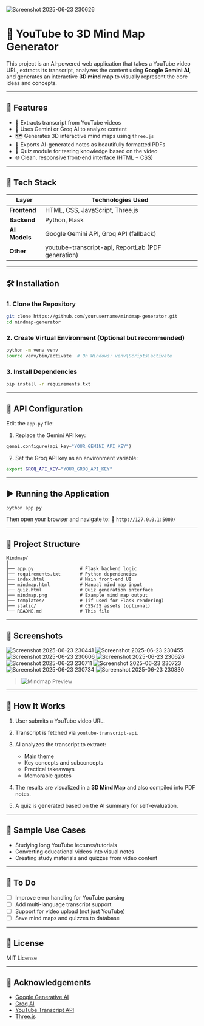 ![Screenshot 2025-06-23 230626](https://github.com/user-attachments/assets/f08b1b4a-40e0-4940-8091-e17a439dae76)

# 🧠 YouTube to 3D Mind Map Generator

This project is an AI-powered web application that takes a YouTube video URL, extracts its transcript, analyzes the content using **Google Gemini AI**, and generates an interactive **3D mind map** to visually represent the core ideas and concepts.

---

## 🚀 Features

- 🎥 Extracts transcript from YouTube videos
- 🤖 Uses Gemini or Groq AI to analyze content
- 🗺 Generates 3D interactive mind maps using `three.js`
- 📄 Exports AI-generated notes as beautifully formatted PDFs
- 🧪 Quiz module for testing knowledge based on the video
- 🌐 Clean, responsive front-end interface (HTML + CSS)

---

## 🧰 Tech Stack

| Layer       | Technologies Used                                  |
|-------------|-----------------------------------------------------|
| **Frontend**| HTML, CSS, JavaScript, Three.js                     |
| **Backend** | Python, Flask                                       |
| **AI Models**| Google Gemini API, Groq API (fallback)            |
| **Other**   | youtube-transcript-api, ReportLab (PDF generation) |

---

## 🛠 Installation

### 1. Clone the Repository
```bash
git clone https://github.com/yourusername/mindmap-generator.git
cd mindmap-generator
````

### 2. Create Virtual Environment (Optional but recommended)

```bash
python -m venv venv
source venv/bin/activate  # On Windows: venv\Scripts\activate
```

### 3. Install Dependencies

```bash
pip install -r requirements.txt
```

---

## 🔐 API Configuration

Edit the `app.py` file:

1. Replace the Gemini API key:

```python
genai.configure(api_key="YOUR_GEMINI_API_KEY")
```

2. Set the Groq API key as an environment variable:

```bash
export GROQ_API_KEY="YOUR_GROQ_API_KEY"
```

---

## ▶️ Running the Application

```bash
python app.py
```

Then open your browser and navigate to:
📍 `http://127.0.0.1:5000/`

---

## 📂 Project Structure

```
Mindmap/
│
├── app.py                 # Flask backend logic
├── requirements.txt       # Python dependencies
├── index.html             # Main front-end UI
├── mindmap.html           # Manual mind map input
├── quiz.html              # Quiz generation interface
├── mindmap.png            # Example mind map output
├── templates/             # (if used for Flask rendering)
├── static/                # CSS/JS assets (optional)
└── README.md              # This file
```

---

## 📸 Screenshots
![Screenshot 2025-06-23 230441](https://github.com/user-attachments/assets/04e76195-c716-4031-9f7a-d4628df7e76a)
![Screenshot 2025-06-23 230455](https://github.com/user-attachments/assets/c2649311-00d4-4c9d-a62d-bcc5356a0839)
![Screenshot 2025-06-23 230606](https://github.com/user-attachments/assets/191aee00-3cb7-4068-a44e-9c4ebeed4f74)
![Screenshot 2025-06-23 230626](https://github.com/user-attachments/assets/2e4a7623-cf87-45d1-a366-62d05ffc5380)
![Screenshot 2025-06-23 230711](https://github.com/user-attachments/assets/d170caa4-24f9-4694-a00c-1f0002ebfd98)
![Screenshot 2025-06-23 230723](https://github.com/user-attachments/assets/3b4e6507-97eb-4624-889d-342c4ae9c32c)
![Screenshot 2025-06-23 230734](https://github.com/user-attachments/assets/2f4ef3cc-29e0-453d-8798-8ddf6a470c97)
![Screenshot 2025-06-23 230830](https://github.com/user-attachments/assets/94106491-a077-43f1-910e-f75954824135)

> ![Mindmap Preview](mindmap.png)

---

## 🧠 How It Works

1. User submits a YouTube video URL.
2. Transcript is fetched via `youtube-transcript-api`.
3. AI analyzes the transcript to extract:

   * Main theme
   * Key concepts and subconcepts
   * Practical takeaways
   * Memorable quotes
4. The results are visualized in a **3D Mind Map** and also compiled into PDF notes.
5. A quiz is generated based on the AI summary for self-evaluation.

---

## 🧪 Sample Use Cases

* Studying long YouTube lectures/tutorials
* Converting educational videos into visual notes
* Creating study materials and quizzes from video content

---

## 📌 To Do

* [ ] Improve error handling for YouTube parsing
* [ ] Add multi-language transcript support
* [ ] Support for video upload (not just YouTube)
* [ ] Save mind maps and quizzes to database

---

## 📄 License

MIT License

---

## 🙌 Acknowledgements

* [Google Generative AI](https://ai.google.dev/)
* [Groq AI](https://console.groq.com/)
* [YouTube Transcript API](https://pypi.org/project/youtube-transcript-api/)
* [Three.js](https://threejs.org/)
